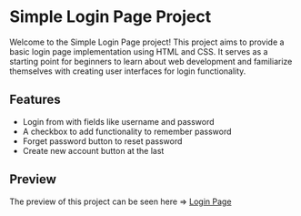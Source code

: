 # Simple Login Page Project

Welcome to the Simple Login Page project! This project aims to provide a basic login page implementation using HTML and CSS. It serves as a starting point for beginners to learn about web development and familiarize themselves with creating user interfaces for login functionality.

## Features
- Login from with fields like username and password
- A checkbox to add functionality to remember password
- Forget password button to reset password
- Create new account button at the last

## Preview
The preview of this project can be seen here => [Login Page](https://sudhanshus25.github.io/login-page/)
